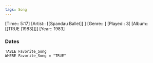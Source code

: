 ```yaml
---
tags: Song  
---
```

[Time:: 5:17]
[Artist:: [[Spandau Ballet]] ]
[Genre:: ]
[Played:: 3]
[Album:: [[TRUE (1983)]]]
[Year:: 1983]
### Dates
````dataview
TABLE Favorite_Song
WHERE Favorite_Song = "TRUE"
````